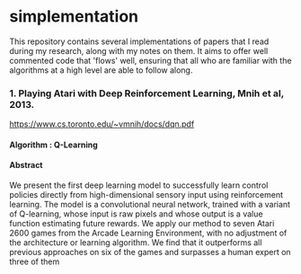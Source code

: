 # simplementation
This repository contains several implementations of papers that I read during my research, along with my notes on them. It aims to offer well commented code that 'flows' well, ensuring that all who are familiar with the algorithms at a high level are able to follow along.

### 1. Playing Atari with Deep Reinforcement Learning, Mnih et al, 2013.
https://www.cs.toronto.edu/~vmnih/docs/dqn.pdf
#### Algorithm : Q-Learning
#### Abstract
We present the first deep learning model to successfully learn control policies directly from high-dimensional sensory input using reinforcement learning. The
model is a convolutional neural network, trained with a variant of Q-learning,
whose input is raw pixels and whose output is a value function estimating future
rewards. We apply our method to seven Atari 2600 games from the Arcade Learning Environment, with no adjustment of the architecture or learning algorithm. We
find that it outperforms all previous approaches on six of the games and surpasses
a human expert on three of them
